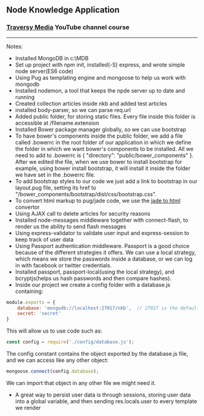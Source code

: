 ## Node Knowledge Application
### [Traversy Media](https://www.youtube.com/channel/UC29ju8bIPH5as8OGnQzwJyA) YouTube channel course
---

Notes:
* Installed MongoDB in c:\MDB
* Set up project with npm init, installed(-S) express, and wrote simple node server(ES6 code)
* Using Pug as templating engine and mongoose to help us work with mongodb
* Installed nodemon, a tool that keeps the npde server up to date and running
* Created collection articles inside nkb and added test articles
* installed body-parser, so we can parse req.url
* Added public folder, for storing static files. Every file inside this folder is accessible at /filename.extension
* Installed Bower package manager globally, so we can use bootstrap
* To have bower's components inside the public folder, we add a file called .bowerrc in the root folder of our application in which we define the folder in which we want bower's components to be installed. All we need to add to .bowerrc is { "directory": "public/bower_components" }. After we edited the file, when we use bower to install bootstrap for example, using bower install bootstrap, it will install it inside the folder we have set in the .bowerrc file.
* To add bootstrap styles to our code we just add a link to bootstrap in our layout.pug file, setting its href to "/bower_components/bootstrap/dist/css/bootstrap.css".
* To convert html markup to pug/jade code, we use the [jade to html](http://html2jade.org/) convertor
* Using AJAX call to delete articles for security reasons
* Installed node-messages middleware together with connect-flash, to render us the ability to send flash messages
* Using express-validator to validate user input and express-session to keep track of user data
* Using Passport authentication middleware. Passport is a good choice because of the different strategies it offers. We can use a local strategy, which means we store the passwords inside a database, or we can log in with facebook or twitter credentials.
* Installed passport, passport-local(using the local strategy), and bcryptjs(helps us hash passwords and then compare hashes).
* Inside our project we create a config folder with a database.js containing: 
```javascript
module.exports = {
    database: 'mongodb://localhost:27017/nkb',  // 27017 is the default port for mongo
    secret: 'secret'
}
```
This will allow us to use code such as:
```javascript
const config = require('./config/database.js');
```
The config constant contains the object exported by the database.js file, and we can access like any other object:
```javascript
mongoose.connect(config.database);
```
We can import that object in any other file we might need it.
* A great way to persist user data is through sessions, storing user data into a global variable, and then sending res.locals.user to every template we render